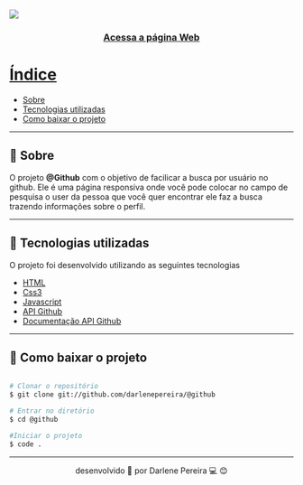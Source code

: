 <h1>
<img src="https://ik.imagekit.io/imageslenny/Pastel_Pink_Blue_and_Yellow_Illustrative_Salon_Back_to_Business_Landscape_Banner_fIKSTRyIRC.png">
</h1>

<h3 align="center">
<a href="https://usersearchguthub.netlify.app/"> Acessa a página Web
</h3>

# Índice
- [Sobre](#-sobre)
- [Tecnologias utilizadas](#-Tecnologias-utilizadas)
- [Como baixar o projeto](#-Como-baixar-o-projeto)

---

## 📝 Sobre
 O projeto **@Github** com o objetivo de facilicar a busca por usuário  no github. Ele é uma página responsiva onde você pode colocar no campo de pesquisa o user da pessoa que você quer encontrar ele faz a busca trazendo informações sobre o perfil.

---

 ## 🚀 Tecnologias utilizadas

 O projeto foi desenvolvido utilizando as seguintes tecnologias

 - [HTML](https://www.w3schools.com/)
 - [Css3](https://www.w3schools.com/)
 - [Javascript](https://developer.mozilla.org/pt-BR/docs/Web/JavaScript)
 - [API Github](https://api.github.com)
 - [Documentação API Github](https://developer.github.com/v3/ )

---

## 📁 Como baixar o projeto


```bash

# Clonar o repositório
$ git clone git://github.com/darlenepereira/@github

# Entrar no diretório
$ cd @github

#Iniciar o projeto
$ code .

```

--- 


<p align="center">desenvolvido 💜 por Darlene Pereira 💻 😊</p>